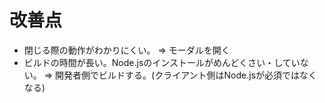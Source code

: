 # 改善点

- 閉じる際の動作がわかりにくい。
⇒ モーダルを開く
- ビルドの時間が長い。Node.jsのインストールがめんどくさい・していない。
⇒ 開発者側でビルドする。(クライアント側はNode.jsが必須ではなくなる)